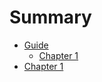 # Summary

- [Guide](./guide.md)
    - [Chapter 1](./guide/chapter_1.md)
- [Chapter 1](./chapter_2.md)
